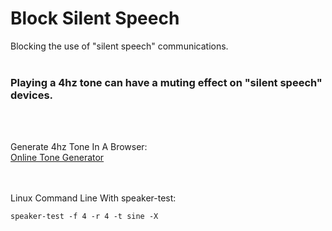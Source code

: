 # Block Silent Speech
Blocking the use of "silent speech" communications.
<br>
<br>

### Playing a 4hz tone can have a muting effect on "silent speech" devices.

<br>
<br>

Generate 4hz Tone In A Browser:
<br>
[Online Tone Generator](https://szynalski.com/tone#4,v0.5)

<br>
<br>
Linux Command Line With speaker-test:
<br>

```
speaker-test -f 4 -r 4 -t sine -X
```
